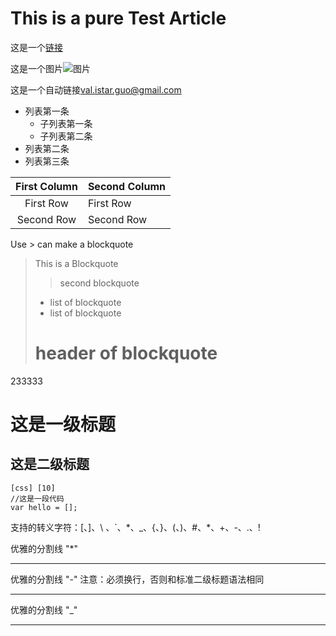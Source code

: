 # This is a pure Test Article

这是一个[链接](http://baidu.com 'aaa')

这是一个图片![图片](http://2.gravatar.com/avatar/d388bf7d4b7e904b4e783a0e5a5c5a1e?size=35 'Gravatars')

这是一个自动链接<val.istar.guo@gmail.com>

* 列表第一条
    * 子列表第一条
    * 子列表第二条
* 列表第二条
* 列表第三条

| First Column | Second Column |
| :-----------:| -------------
| First Row    | First Row
| Second Row   | Second Row

Use > can make a blockquote
> This is a Blockquote
>
> > second blockquote
>
> * list of blockquote
> * list of blockquote
>
> # header of blockquote
233333


这是一级标题
===

这是二级标题
---

    [css] [10]
    //这是一段代码
    var hello = [];

支持的转义字符：\[、\]、\\ 、\`、\*、\_、\{、\}、\(、\)、\#、\*、\+、\-、\.、\!

优雅的分割线 "*"
******

优雅的分割线 "-" 注意：必须换行，否则和标准二级标题语法相同

-------

优雅的分割线 "_"
___
